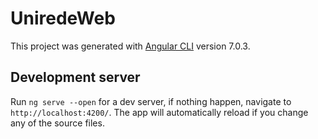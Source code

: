 # UniredeWeb

This project was generated with [Angular CLI](https://github.com/angular/angular-cli) version 7.0.3.

## Development server

Run `ng serve --open` for a dev server, if nothing happen, navigate to `http://localhost:4200/`. The app will automatically reload if you change any of the source files.
